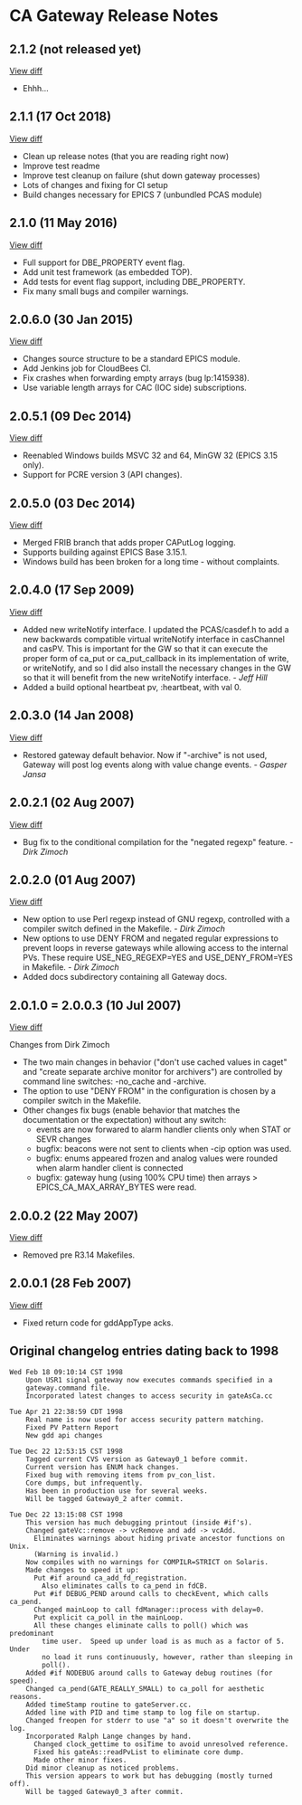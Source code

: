 CA Gateway Release Notes
========================

## 2.1.2 (not released yet)
[View diff](https://github.com/epics-extensions/ca-gateway/compare/R2-1-1-0...master)

* Ehhh...

## 2.1.1 (17 Oct 2018)
[View diff](https://github.com/epics-extensions/ca-gateway/compare/R2-1-0-0...R2-1-1-0)

* Clean up release notes (that you are reading right now)
* Improve test readme
* Improve test cleanup on failure (shut down gateway processes)
* Lots of changes and fixing for CI setup
* Build changes necessary for EPICS 7 (unbundled PCAS module)

## 2.1.0 (11 May 2016)
[View diff](https://github.com/epics-extensions/ca-gateway/compare/R2-0-6-0...R2-1-0-0)

* Full support for DBE_PROPERTY event flag.
* Add unit test framework (as embedded TOP).
* Add tests for event flag support, including DBE_PROPERTY.
* Fix many small bugs and compiler warnings.

## 2.0.6.0 (30 Jan 2015)
[View diff](https://github.com/epics-extensions/ca-gateway/compare/R2-0-5-1...R2-0-6-0)

* Changes source structure to be a standard EPICS module.
* Add Jenkins job for CloudBees CI.
* Fix crashes when forwarding empty arrays (bug lp:1415938).
* Use variable length arrays for CAC (IOC side) subscriptions.

## 2.0.5.1 (09 Dec 2014)
[View diff](https://github.com/epics-extensions/ca-gateway/compare/R2-0-5-0...R2-0-5-1)

* Reenabled Windows builds MSVC 32 and 64, MinGW 32 (EPICS 3.15 only).
* Support for PCRE version 3 (API changes).
    
## 2.0.5.0 (03 Dec 2014)
[View diff](https://github.com/epics-extensions/ca-gateway/compare/R2-0-4-0...R2-0-5-0)

* Merged FRIB branch that adds proper CAPutLog logging.
* Supports building against EPICS Base 3.15.1.
* Windows build has been broken for a long time - without complaints.

## 2.0.4.0 (17 Sep 2009)
[View diff](https://github.com/epics-extensions/ca-gateway/compare/R2-0-3-0...R2-0-4-0)

* Added new writeNotify interface.
  I updated the PCAS/casdef.h to add a new backwards compatible virtual 
  writeNotify interface in casChannel and casPV. This is important
  for the GW so that it can execute the proper form of ca_put or
  ca_put_callback in its implementation of write, or writeNotify,
  and so I did also install the necessary changes in the GW so that 
  it will benefit from the new writeNotify interface. _- Jeff Hill_
* Added a build optional heartbeat pv, <suffix>:heartbeat, with val 0.

## 2.0.3.0 (14 Jan 2008)
[View diff](https://github.com/epics-extensions/ca-gateway/compare/R2-0-2-1...R2-0-3-0)

* Restored gateway default behavior. Now if "-archive" is not used, Gateway 
  will post log events along with value change events. _- Gasper Jansa_

## 2.0.2.1 (02 Aug 2007)
[View diff](https://github.com/epics-extensions/ca-gateway/compare/R2-0-2-0...R2-0-2-1)

* Bug fix to the conditional compilation for the "negated regexp" feature.
  _- Dirk Zimoch_

## 2.0.2.0 (01 Aug 2007)
[View diff](https://github.com/epics-extensions/ca-gateway/compare/R2-0-1-0...R2-0-2-0)

* New option to use Perl regexp instead of GNU regexp, controlled with a
  compiler switch defined in the Makefile.  _- Dirk Zimoch_
* New options to use DENY FROM and negated regular expressions to prevent
  loops in reverse gateways while allowing access to the internal PVs.
  These require USE_NEG_REGEXP=YES and USE_DENY_FROM=YES in Makefile. _- Dirk Zimoch_
* Added docs subdirectory containing all Gateway docs.

## 2.0.1.0 = 2.0.0.3 (10 Jul 2007)
[View diff](https://github.com/epics-extensions/ca-gateway/compare/R2-0-0-2...R2-0-1-0)

Changes from Dirk Zimoch

* The two main changes in behavior ("don't use cached values in caget"
  and "create separate archive monitor for archivers") are controlled by
  command line switches: -no_cache and -archive.
* The option to use "DENY FROM" in the configuration is chosen by a 
  compiler switch in the Makefile.
* Other changes fix bugs (enable behavior that matches the documentation 
  or the expectation) without any switch:
  * events are now forwared to alarm handler clients only when STAT or 
    SEVR changes
  * bugfix: beacons were not sent to clients when -cip option was used.
  * bugfix: enums appeared frozen and analog values were rounded when 
    alarm handler client is connected
  * bugfix: gateway hung (using 100% CPU time) then arrays > 
    EPICS_CA_MAX_ARRAY_BYTES were read.

## 2.0.0.2 (22 May 2007)
[View diff](https://github.com/epics-extensions/ca-gateway/compare/R2-0-0-1...R2-0-0-2)

 * Removed pre R3.14 Makefiles.

## 2.0.0.1 (28 Feb 2007)
[View diff](https://github.com/epics-extensions/ca-gateway/compare/R2-0-0-0...R2-0-0-1)

 * Fixed return code for gddAppType acks.

## Original changelog entries dating back to 1998

    Wed Feb 18 09:10:14 CST 1998
        Upon USR1 signal gateway now executes commands specified in a
        gateway.command file. 
        Incorporated latest changes to access security in gateAsCa.cc

    Tue Apr 21 22:38:59 CDT 1998
        Real name is now used for access security pattern matching.
        Fixed PV Pattern Report 
        New gdd api changes

    Tue Dec 22 12:53:15 CST 1998
        Tagged current CVS version as Gateway0_1 before commit.
        Current version has ENUM hack changes.
        Fixed bug with removing items from pv_con_list.
        Core dumps, but infrequently.
        Has been in production use for several weeks.
        Will be tagged Gateway0_2 after commit.

    Tue Dec 22 13:15:08 CST 1998
        This version has much debugging printout (inside #if's).
        Changed gateVc::remove -> vcRemove and add -> vcAdd.
          Eliminates warnings about hiding private ancestor functions on Unix.
          (Warning is invalid.)
        Now compiles with no warnings for COMPILR=STRICT on Solaris.
        Made changes to speed it up:
          Put #if around ca_add_fd_registration.
            Also eliminates calls to ca_pend in fdCB.
          Put #if DEBUG_PEND around calls to checkEvent, which calls ca_pend.
          Changed mainLoop to call fdManager::process with delay=0.
          Put explicit ca_poll in the mainLoop.
          All these changes eliminate calls to poll() which was predominant
            time user.  Speed up under load is as much as a factor of 5. Under
            no load it runs continuously, however, rather than sleeping in
            poll().
        Added #if NODEBUG around calls to Gateway debug routines (for speed).
        Changed ca_pend(GATE_REALLY_SMALL) to ca_poll for aesthetic reasons.
        Added timeStamp routine to gateServer.cc.
        Added line with PID and time stamp to log file on startup.
        Changed freopen for stderr to use "a" so it doesn't overwrite the log.
        Incorporated Ralph Lange changes by hand.
          Changed clock_gettime to osiTime to avoid unresolved reference.
          Fixed his gateAs::readPvList to eliminate core dump.
          Made other minor fixes.
        Did minor cleanup as noticed problems.
        This version appears to work but has debugging (mostly turned off).
        Will be tagged Gateway0_3 after commit.
